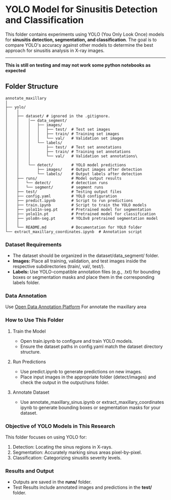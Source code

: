 # **YOLO Model for Sinusitis Detection and Classification**

This folder contains experiments using YOLO (You Only Look Once) models for **sinusitis detection, segmentation, and classification**. The goal is to compare YOLO's accuracy against other models to determine the best approach for sinusitis analysis in X-ray images.

---

**This is still on testing and may not work some python notebooks as expected**

## **Folder Structure**

```plaintext
annotate_maxillary
│
├── yolo/
│    │
│    ├── dataset/ # ignored in the .gitignore.
│    │    │── data_segment/
│    │    │   ├── images/
│    │    │   │   ├── test/  # Test set images
│    │    │   │   ├── train/ # Training set images
│    │    │   │   └── val/   # Validation set images
│    │    │   └── labels/
│    │    │       ├── test/  # Test set annotations
│    │    │       ├── train/ # Training set annotations
│    │    │       └── val/   # Validation set annotations\
│    │    │
│    │    └── detect/        # YOLO model predictions
│    │        ├── images/    # Output images after detection
│    │        └── labels/    # Output labels after detection
│    ├── runs/               # Model output results
│    │   └── detect/         # detection runs
│    │   └── segment/        # segment runs
│    ├── test/               # Testing output files
│    ├── config.yaml         # YOLO configuration
│    ├── predict.ipynb       # Script to run predictions
│    ├── train.ipynb         # Script to train the YOLO models
│    ├── yolo11n-seg.pt      # Pretrained model for segmentation
│    ├── yolo11n.pt          # Pretrained model for classification
│    ├── yolo8n-seg.pt       # YOLOv8 pretrained segmentation model
│    │
│    └── README.md           # Documentation for YOLO folder
└── extract_maxillary_coordinates.ipynb  # Annotation script
```
### Dataset Requirements
   - The dataset should be organized in the dataset/data_segment/ folder.
   - **Images:** Place all training, validation, and test images inside the respective subdirectories (train/, val/, test/).
   - **Labels:** Use YOLO-compatible annotation files (e.g., .txt) for bounding boxes or segmentation masks and place them in the corresponding labels folder.

### Data Annotation

Use [Open Data Annotation Platform](https://www.cvat.ai/) For annotate the maxillary area

### How to Use This Folder
   1. Train the Model
      - Open train.ipynb to configure and train YOLO models.
      - Ensure the dataset paths in config.yaml match the dataset directory structure.
   2. Run Predictions

      - Use predict.ipynb to generate predictions on new images.
      - Place input images in the appropriate folder (detect/images) and check the output in the output/runs folder.
   3. Annotate Dataset
      - Use annotate_maxillary_sinus.ipynb or extract_maxillary_coordinates ipynb to generate bounding boxes or segmentation masks for your dataset.

### Objective of YOLO Models in This Research

This folder focuses on using YOLO for:

1. Detection: Locating the sinus regions in X-rays.
2. Segmentation: Accurately marking sinus areas pixel-by-pixel.
3. Classification: Categorizing sinusitis severity levels.

### Results and Output
   - Outputs are saved in the **runs/** folder.
   - Test Results include annotated images and predictions in the **test/** folder.